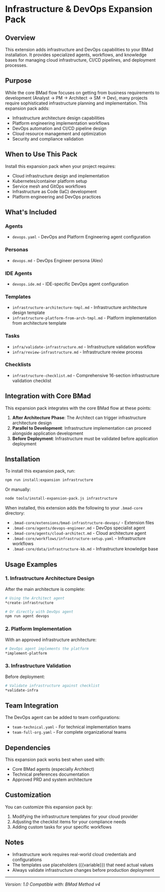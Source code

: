 # Infrastructure & DevOps Expansion Pack

## Overview

This extension adds infrastructure and DevOps capabilities to your BMad installation. It provides specialized agents, workflows, and knowledge bases for managing cloud infrastructure, CI/CD pipelines, and deployment processes.

## Purpose

While the core BMad flow focuses on getting from business requirements to development (Analyst → PM → Architect → SM → Dev), many projects require sophisticated infrastructure planning and implementation. This expansion pack adds:

- Infrastructure architecture design capabilities
- Platform engineering implementation workflows
- DevOps automation and CI/CD pipeline design
- Cloud resource management and optimization
- Security and compliance validation

## When to Use This Pack

Install this expansion pack when your project requires:

- Cloud infrastructure design and implementation
- Kubernetes/container platform setup
- Service mesh and GitOps workflows
- Infrastructure as Code (IaC) development
- Platform engineering and DevOps practices

## What's Included

### Agents

- `devops.yaml` - DevOps and Platform Engineering agent configuration

### Personas

- `devops.md` - DevOps Engineer persona (Alex)

### IDE Agents

- `devops.ide.md` - IDE-specific DevOps agent configuration

### Templates

- `infrastructure-architecture-tmpl.md` - Infrastructure architecture design template
- `infrastructure-platform-from-arch-tmpl.md` - Platform implementation from architecture template

### Tasks

- `infra/validate-infrastructure.md` - Infrastructure validation workflow
- `infra/review-infrastructure.md` - Infrastructure review process

### Checklists

- `infrastructure-checklist.md` - Comprehensive 16-section infrastructure validation checklist

## Integration with Core BMad

This expansion pack integrates with the core BMad flow at these points:

1. **After Architecture Phase**: The Architect can trigger infrastructure architecture design
2. **Parallel to Development**: Infrastructure implementation can proceed alongside application development
3. **Before Deployment**: Infrastructure must be validated before application deployment

## Installation

To install this expansion pack, run:

```bash
npm run install:expansion infrastructure
```

Or manually:

```bash
node tools/install-expansion-pack.js infrastructure
```

When installed, this extension adds the following to your `.bmad-core` directory:

- `.bmad-core/extensions/bmad-infrastructure-devops/` - Extension files
- `.bmad-core/agents/devops-engineer.md` - DevOps specialist agent
- `.bmad-core/agents/cloud-architect.md` - Cloud architecture agent
- `.bmad-core/workflows/infrastructure-setup.yaml` - Infrastructure workflows
- `.bmad-core/data/infrastructure-kb.md` - Infrastructure knowledge base

## Usage Examples

### 1. Infrastructure Architecture Design

After the main architecture is complete:

```bash
# Using the Architect agent
*create-infrastructure

# Or directly with DevOps agent
npm run agent devops
```

### 2. Platform Implementation

With an approved infrastructure architecture:

```bash
# DevOps agent implements the platform
*implement-platform
```

### 3. Infrastructure Validation

Before deployment:

```bash
# Validate infrastructure against checklist
*validate-infra
```

## Team Integration

The DevOps agent can be added to team configurations:

- `team-technical.yaml` - For technical implementation teams
- `team-full-org.yaml` - For complete organizational teams

## Dependencies

This expansion pack works best when used with:

- Core BMad agents (especially Architect)
- Technical preferences documentation
- Approved PRD and system architecture

## Customization

You can customize this expansion pack by:

1. Modifying the infrastructure templates for your cloud provider
2. Adjusting the checklist items for your compliance needs
3. Adding custom tasks for your specific workflows

## Notes

- Infrastructure work requires real-world cloud credentials and configurations
- The templates use placeholders ({{variable}}) that need actual values
- Always validate infrastructure changes before production deployment

---

_Version: 1.0_
_Compatible with: BMad Method v4_
